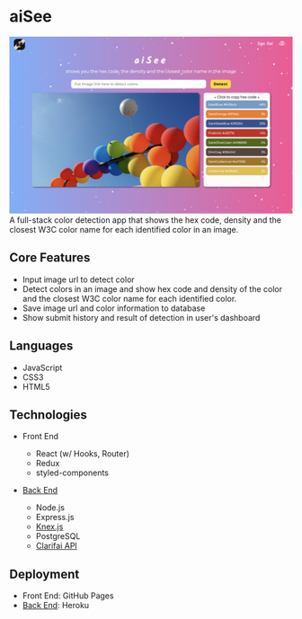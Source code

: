 # aiSee
![Image of aiSee Home Page](./public/aisee.png)
A full-stack color detection app that shows the hex code, density and the closest W3C color name for each identified color in an image.

## Core Features
- Input image url to detect color
- Detect colors in an image and show hex code and density of the color and the closest W3C color name for each identified color.
- Save image url and color information to database
- Show submit history and result of detection in user's dashboard

## Languages
- JavaScript
- CSS3
- HTML5

## Technologies
- Front End
  - React (w/ Hooks, Router)
  - Redux
  - styled-components

- [Back End](https://github.com/ShaineTsou/aisee-api)
  - Node.js
  - Express.js
  - [Knex.js](https://knexjs.org/)
  - PostgreSQL
  - [Clarifai API](https://www.clarifai.com/)

## Deployment
- Front End: GitHub Pages
- [Back End](https://github.com/ShaineTsou/aisee-api): Heroku